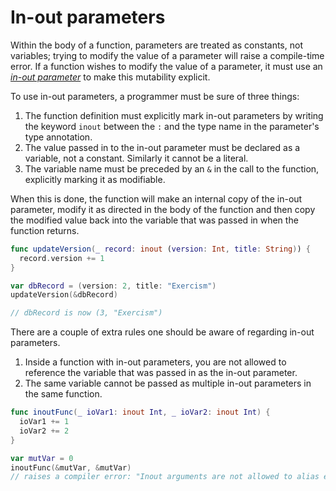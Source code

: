 # In-out parameters

Within the body of a function, parameters are treated as constants, not variables; trying to modify the value of a parameter will raise a compile-time error. If a function wishes to modify the value of a parameter, it must use an [_in-out parameter_][in-out-parameters] to make this mutability explicit.

To use in-out parameters, a programmer must be sure of three things:

1. The function definition must explicitly mark in-out parameters by writing the keyword `inout` between the `:` and the type name in the parameter's type annotation.
2. The value passed in to the in-out parameter must be declared as a variable, not a constant. Similarly it cannot be a literal.
3. The variable name must be preceded by an `&` in the call to the function, explicitly marking it as modifiable.

When this is done, the function will make an internal copy of the in-out parameter, modify it as directed in the body of the function and then copy the modified value back into the variable that was passed in when the function returns.

```swift
func updateVersion(_ record: inout (version: Int, title: String)) {
  record.version += 1
}

var dbRecord = (version: 2, title: "Exercism")
updateVersion(&dbRecord)

// dbRecord is now (3, "Exercism")
```

There are a couple of extra rules one should be aware of regarding in-out parameters.

1.  Inside a function with in-out parameters, you are not allowed to reference the variable that was passed in as the in-out parameter.
2.  The same variable cannot be passed as multiple in-out parameters in the same function.

```swift
func inoutFunc(_ ioVar1: inout Int, _ ioVar2: inout Int) {
  ioVar1 += 1
  ioVar2 += 2
}

var mutVar = 0
inoutFunc(&mutVar, &mutVar)
// raises a compiler error: "Inout arguments are not allowed to alias each other"
```

[in-out-parameters]: https://docs.swift.org/swift-book/LanguageGuide/TheBasics.html#ID173

